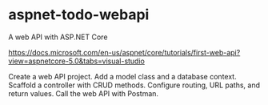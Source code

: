 # aspnet-todo-webapi
A web API with ASP.NET Core

https://docs.microsoft.com/en-us/aspnet/core/tutorials/first-web-api?view=aspnetcore-5.0&tabs=visual-studio

Create a web API project.
Add a model class and a database context.
Scaffold a controller with CRUD methods.
Configure routing, URL paths, and return values.
Call the web API with Postman.
